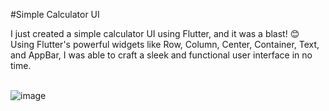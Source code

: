 #Simple Calculator UI

I just created a simple calculator UI using Flutter, and it was a blast! 😊 Using Flutter's powerful widgets like Row, Column, Center, Container, Text, and AppBar, I was able to craft a sleek and functional user interface in no time.

<br> ![image](https://github.com/LakshyaAgrawal127001/Calculator_UI_Flutter/assets/111519650/3bbe48e0-f272-4d17-a256-975247ba576d)
